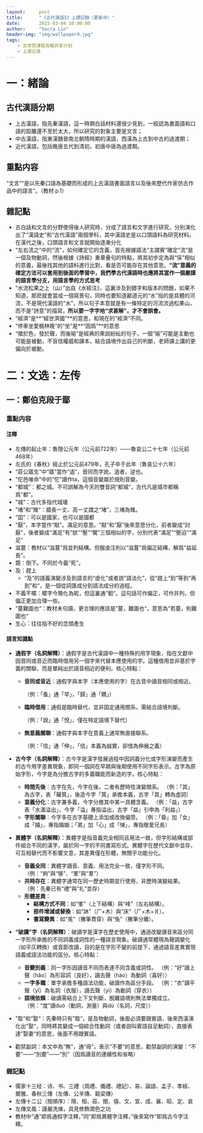 ```yaml
---
layout:     post
title:      "《古代漢語I》上課記錄（更新中）"
date:       2025-03-04 10:00:00
author:     "Socra Lin"
header-img: "img/wallpaper9.jpg"
tags:
    - 文学院课程攻略共享计划
    - 上课记录
---
```


# 一：緒論

## 古代漢語分期

* 上古漢語，指先秦漢語，這一時期白話材料還很少見到，一般認為書面語和口語的距離還不至於太大，所以研究的對象主要是文言；
* 中古漢語，指東漢魏晉南北朝隋時期的漢語，西漢為上古到中古的過渡期；
* 近代漢語，包括晚唐五代到清初，初唐中唐為過渡期。



## 重點内容

“文言”“是以先秦口語為基礎而形成的上古漢語書面語言以及後來歷代作家仿古作品中的語言”。（教材 p.1）



## 雜記點

* 古白話和文言的分野使得後人研究時，分成了語言和文字進行研究，分別演化出了“漢語史”和“古代漢語”兩個學科，其中漢語史是以口頭語料為研究材料。在漢代之後，口頭語言和文言就開始逐漸分化
* “左右流之”中的“流”，如何確定它的含義，首先根據語法“主謂賓”確定“流”是一個及物動詞，然後根據《詩經》重章叠句的特點，將其初步定為與“倸”相似的意義，最後找其他的語料進行比對，看是否可能存在其他意思。**“流”意義的確定方法可以套用到後面的學習中，我們學古代漢語時也應將其當作一個嚴謹的語言學分支，用語言學的方式思考**
* “水流松果之上（山）”出自《水經注》，這裏涉及到錯字和版本的問題，如果不知道，那麽就會當成一個寫景句，同時也要知道酈道元的“水”指的是具體的河流，不是現代漢語的“水”，所以句子本意就是有一條特定的河流流過松果山，而不是“詩意”的描寫，**所以要一字字地“求甚解”，才不會誤會。**
* “經濟”是**“經世濟國”**的意思，和現在的“經濟”不同。
* “停車坐愛楓林晚”的“坐”是**“因爲”**的意思
* “徵於色，發於聲，而後喻”是經典的衆説紛紜的句子，一個“喻”可能是主動也可能是被動，不盲信權威和課本，結合語境作出自己的判斷，老師課上講的更偏向於被動。



# 二：文选：左传

## 一：鄭伯克段于鄢

### 重點内容

#### 注釋

* 左傳的起止年：魯隱公元年（公元前722年）——魯哀公二十七年（公元前468年）
* 左氏的《春秋》經止於公元前479年，孔子卒于此年（魯哀公十六年）
* “莊公寤生”中“寤”當作“逜”，音同而字訛。逜者，逆也。
* “佗邑唯命”中的“佗”讀作ta，這個音變屬於規則音變。
* “都城”：都之城。不可誤解為今天的雙音詞“都城”，古代凡是城市都稱爲“都“。
* ”城“：古代多指代城墻
* ”堵“和”雉“：牆長一丈、高一丈謂之“堵”，三堵為雉。
* ”囯”：可以是國家，也可以是國都
* “厭”，本字當作“猒”。滿足的意思。“猒”和“厭”後來意思分化，前者變成“討厭”，後者變成“滿足”有“肰”“壓”“饜”三個相似的字，分別代表“滿足”“壓迫”“滿足”
* 滋蔓：教材以“滋蔓”爲並列結構。但服虔注則以“滋蔓”爲偏正結構，解爲“益延長”。
* 斃：倒下。不同於今義“死”。
* 及：趕上
  * “及”的語義演變涉及到語言的“虛化”或者説“語法化”，從“趕上“到”等到“再到”和“，是一個從詞匯成分到語法成分的過程。
* 不義不暱：暱字今簡化為昵，但這裏通”䵒“。這句話可作偏正，可作并列，但偏正更加合理一些。
* ”蔓難圖也“：教材未句讀，更合理的應該是”蔓，難圖也“，意思為”若蔓，則難圖也“
* 生心：往往指不好的念頭產生

#### 語言知識點

* **通假字（名詞解釋）**：通假字是古代漢語中一種特殊的用字現象，指在文獻中因音同或音近而臨時借用另一個字來代替本應使用的字。這種借用並非基於字義的關聯，而是單純出於語音相近的便利。核心特點：

  * **音同或音近**：通假字與本字（本應使用的字）在古音中讀音相同或相近。

    （例：「蚤」通「早」，「歸」通「饋」）

  * **臨時借用**：通假是臨時替代，並非固定通用關系，需結合語境判斷。

    （例：「說」通「悅」，僅在特定語境下替代）

  * **無意義關聯**：通假字與本字在意義上通常無直接聯系。

    （例：「信」通「伸」，「信」本義為誠實，卻借為伸展之義）

* **古今字（名詞解釋）**：古今字是漢字發展過程中因詞義分化或字形演變而產生的古今用字差異現象，即同一個詞在早期與後期使用不同字形表示。古字為原始字形，今字是為分擔古字的多義職能而新造的字。核心特點：

  * **時間先後**：古字在先，今字在後，二者有歷時性演變關系。
    （例：「其」為古字，表「簸箕」，後造今字「箕」承擔本義，古字「其」轉為虛詞）
  * **意義分化**：古字兼多義，今字分擔其中某一具體含義。
    （例：「益」古字表「水滿溢出」，今字「溢」專指溢出，古字「益」引申為「利益」）
  * **字形關聯**：今字多在古字基礎上添加或改換偏旁。
    （例：「昏」加「女」成「婚」，專指婚姻；「弟」加「心」成「悌」，專指敬愛兄長）

* **異體字（名詞解釋）**：異體字是指音義完全相同且用法一致，但字形結構或部件組合不同的漢字，屬於同一字的不同書寫形式。異體字在歷代文獻中並存，可互相替代而不影響文意，其差異僅在形體，無關乎功能分化。

  - **音義全同**：異體字讀音、意義、用法完全一致，僅字形不同。
    （例：“夠”與“够”、“羣”與“羣”）
  - **共時存在**：異體字通常在同一歷史時期並行使用，非歷時演變結果。
    （例：先秦已有“禮”與“礼”並存）
  - **形體差異**：
    - **結構方式不同**：如“峯”（上下結構）與“峰”（左右結構）。
    - **部件增減或替換**：如“牀”（广+木）與“床”（广+木+爿）。
    - **書寫變異**：如“兎”（撇筆貫穿）與“兔”（撇筆分離）。

* **“破讀”字（名詞解釋）**：破讀字是漢字在歷史使用中，通過改變讀音來區分同一字形所承擔的不同詞義或詞性的一種語言現象。破讀通常體現為聲調變化（如平仄轉換）或音節改讀，目的是在字形不變的前提下，通過語音差異實現語義或語法功能的區分。核心特點：

  * **音變別義**：同一字形因讀音不同而表達不同含義或詞性。
    （例：“好”讀上聲（hǎo）為形容詞（良好），讀去聲（hào）為動詞（喜好））
  * **一字多職**：單字承擔多種語法功能，破讀作為區分手段。
    （例：“衣”讀平聲（yī）為名詞（衣服），讀去聲（yì）為動詞（穿衣））
  * **語境依賴**：破讀需結合上下文判斷，脫離語境則無法單獨成立。
    （例：“度”讀duó（動詞，測量）與dù（名詞，尺度））

* ”取“和”娶“：先秦時只有”取“，是及物動詞，後面必須要跟賓語，後來西漢演化出”娶“，同時將其變成一個綜合性動詞（或者説叫賓語自足動詞），直接表達”娶妻“的意思，後面不用跟賓語。

* 勸禁副詞：本文中為“無”，通“毋”，表示“不要”的意思，勸禁副詞的演變：“不要”——“別要”——“別”（因爲讀音的連續性和省略）

### 雜記點

* 儒家十三经：诗、书、三禮（周禮、儀禮、禮記）、易、論語、孟子、孝經、爾雅、春秋三傳（左傳、公羊傳、穀梁傳）
* 左傳十二公（按順序）：隱、桓、莊、閔、僖、文、宣、成、襄、昭、定、哀
* 左傳文風：謹嚴洗煉，具見修飾潤色之功
* 教材中”通“即爲通假字注釋，”同“即爲異體字注釋，”後來寫作“即爲古今字注釋。
